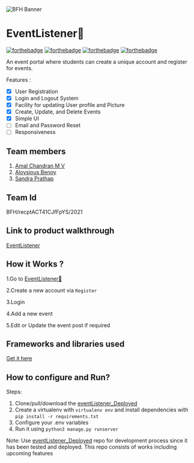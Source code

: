 ![BFH Banner](https://trello-attachments.s3.amazonaws.com/542e9c6316504d5797afbfb9/542e9c6316504d5797afbfc1/39dee8d993841943b5723510ce663233/Frame_19.png)
# EventListener📝
[![forthebadge](https://forthebadge.com/images/badges/made-with-python.svg)](https://forthebadge.com)
[![forthebadge](https://forthebadge.com/images/badges/uses-html.svg)](https://forthebadge.com)
[![forthebadge](https://forthebadge.com/images/badges/uses-css.svg)](https://forthebadge.com)
[![forthebadge](https://forthebadge.com/images/badges/built-with-love.svg)](https://forthebadge.com)

An event portal where students can create a unique account and register for events. 

Features :
- [x] User Registration 
- [x] Login and Logout System
- [x] Facility for updating User profile and Picture 
- [x] Create, Update, and Delete Events
- [x] Simple UI
- [ ] Email and Password Reset 
- [ ] Responsiveness
## Team members
1. [Amal Chandran M V](https://github.com/AmalChandru)
2. [Aloysious Benoy](https://github.com/aloysiousBenoy)
3. [Sandra Prathap](https://github.com/SandhraPrathap)
## Team Id 

BFH/recptACT41CJfFpYS/2021

## Link to product walkthrough

[EventListener](https://www.loom.com/share/7c2dd4b0ea62453f98b19264ded39de3?sharedAppSource=personal_library)

## How it Works ?

 1.Go to [EventListener📝](https://django-event-portal.herokuapp.com/)

 2.Create a new account via `Register`

 3.Login

 4.Add a new event

 5.Edit or Update the event post if required

## Frameworks and libraries used

[Get it here](https://github.com/AmalChandru/eventListener_Deployed/blob/master/requirements.txt)

## How to configure and Run?

Steps:

1. Clone/pull/download the [eventListener_Deployed](https://github.com/AmalChandru/eventListener_Deployed)
2. Create a virtualenv with `virtualenv env` and install dependencies with `pip install -r requirements.txt`
3. Configure your .env variables
4. Run it using `python3 manage.py runserver`

Note: 
Use [eventListener_Deployed](https://github.com/AmalChandru/eventListener_Deployed) repo for development process since it has been tested and deployed. This repo consists of works including upcoming features


